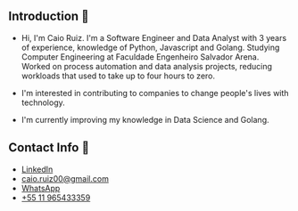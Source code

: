 ## Introduction 👋

- Hi, I'm Caio Ruiz. I'm a Software Engineer and Data Analyst with 3 years of experience, knowledge of Python, Javascript and Golang.
Studying Computer Engineering at Faculdade Engenheiro Salvador Arena. Worked on process automation and
data analysis projects, reducing workloads that used to take up to four hours to zero.

- I'm interested in contributing to companies to change people's lives with technology.
- I'm currently improving my knowledge in Data Science and Golang.

## Contact Info 📱
- [LinkedIn](https://linkedin.com/in/caio-henrique-ventura-ruiz/)
- [caio.ruiz00@gmail.com](mailto:caio.ruiz00@gmail.com)
- [WhatsApp](https://wa.me/5511965433359/)
- [+55 11 965433359](tel:+55-11-965433359)
